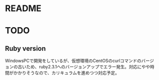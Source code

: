 # README

# TODO
## Ruby version
WindowsPCで開発をしているが、仮想環境のCentOSのcurlコマンドのバージョンの古いため、ruby2.3.1へのバージョンアップでエラー発生。対応にやや時間がかかりそうなので、カリキュラムを進めつつ対応予定。

